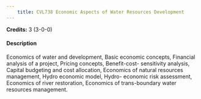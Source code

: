 ```yaml
---
    title: CVL738 Economic Aspects of Water Resources Development
---
```

**Credits:** 3 (3-0-0)



#### Description 
Economics of water and development, Basic economic concepts, Financial analysis of a project, Pricing concepts, Benefit-cost- sensitivity analysis, Capital budgeting and cost allocation, Economics of natural resources management, Hydro economic model, Hydro- economic risk assessment, Economics of river restoration, Economics of trans-boundary water resources management.
